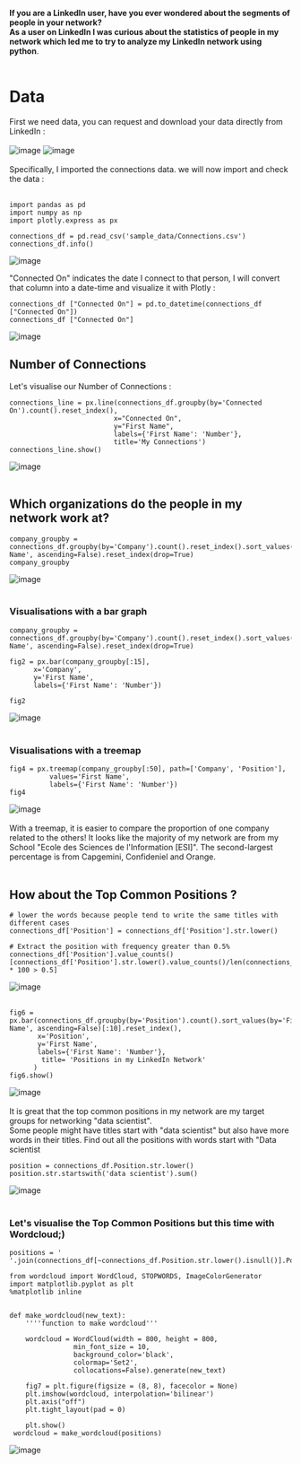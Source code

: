 **If you are a LinkedIn user, have you ever wondered about the segments of people in your network?**<br />
**As a user on LinkedIn I was curious about the statistics of people in my network which led me to try to analyze my LinkedIn network using python**.<br /><br />
# Data
First we need data, you can request and download your data directly from LinkedIn :<br /><br />
![image](https://user-images.githubusercontent.com/113764800/193478229-ae598457-b147-4bdf-9af1-104df7c2d36c.png)
 ![image](https://user-images.githubusercontent.com/113764800/193472630-ba1e19d7-2e30-44bb-91d7-170b6be64e8a.png)<br /><br />
 Specifically, I imported the connections data. we will now import and check the data :<br /><br />
 ```
 import pandas as pd 
import numpy as np 
import plotly.express as px
```
```
connections_df = pd.read_csv('sample_data/Connections.csv')
connections_df.info()
```
![image](https://user-images.githubusercontent.com/113764800/193474850-4a81a68f-fc92-442a-8581-5647e164280a.png)<br />

 "Connected On" indicates the date I connect to that person, I will convert that column into a date-time and visualize it with Plotly :<br />
 ```
connections_df ["Connected On"] = pd.to_datetime(connections_df ["Connected On"])
connections_df ["Connected On"]
```
![image](https://user-images.githubusercontent.com/113764800/193475317-b8ea4be2-d64b-4ad4-a618-de3f42911690.png)

## **Number of Connections**<br />
Let's visualise our Number of Connections :
 ```
connections_line = px.line(connections_df.groupby(by='Connected On').count().reset_index(), 
                           x="Connected On", 
                           y="First Name", 
                           labels={'First Name': 'Number'},
                           title='My Connections')
 connections_line.show()
```
![image](https://user-images.githubusercontent.com/113764800/193475408-1502de70-6498-4389-821d-a7e3df32d87a.png)<br /><br />
## **Which organizations do the people in my network work at?**<br />
 ```
company_groupby = connections_df.groupby(by='Company').count().reset_index().sort_values(by='First Name', ascending=False).reset_index(drop=True)
company_groupby
```
![image](https://user-images.githubusercontent.com/113764800/193475438-9f1ac33a-3424-4c4c-b645-bf9fcb77893c.png)<br /><br />
### Visualisations with a bar graph<br />
```
company_groupby = connections_df.groupby(by='Company').count().reset_index().sort_values(by='First Name', ascending=False).reset_index(drop=True)

fig2 = px.bar(company_groupby[:15],
      x='Company',
      y='First Name',
      labels={'First Name': 'Number'})

fig2
```
![image](https://user-images.githubusercontent.com/113764800/193475462-b7580274-0041-46f6-903c-fb1def9eb032.png)<br /><br />
### Visualisations with a treemap<br />
```
fig4 = px.treemap(company_groupby[:50], path=['Company', 'Position'],
          values='First Name',
          labels={'First Name': 'Number'})
fig4
```
![image](https://user-images.githubusercontent.com/113764800/193475491-6d3408fc-cdc9-4689-b6a0-d2151dd4cbe2.png)<br /><br />
With a treemap, it is easier to compare the proportion of one company related to the others! It looks like the majority of my network are from my School "Ecole des Sciences de l'Information [ESI]". The second-largest percentage is from Capgemini, Confideniel and Orange.<br /><br />
## **How about the Top Common Positions ?**<br />
```
# lower the words because people tend to write the same titles with different cases
connections_df['Position'] = connections_df['Position'].str.lower()

# Extract the position with frequency greater than 0.5%
connections_df['Position'].value_counts()[connections_df['Position'].str.lower().value_counts()/len(connections_df) * 100 > 0.5]
```
![image](https://user-images.githubusercontent.com/113764800/193475551-6d48ddae-2c17-4d5b-a4e9-91e1f339b38a.png)<br /><br />
```
fig6 = px.bar(connections_df.groupby(by='Position').count().sort_values(by='First Name', ascending=False)[:10].reset_index(),
       x='Position',
       y='First Name',
       labels={'First Name': 'Number'},
        title= 'Positions in my LinkedIn Network'
      )
fig6.show()
```
![image](https://user-images.githubusercontent.com/113764800/193475605-b409164c-7236-47b7-b48a-91468b61a15f.png)<br /><br />
It is great that the top common positions in my network are my target groups for networking "data scientist".<br />
Some people might have titles start with "data scientist" but also have more words in their titles. Find out all the positions with words start with "Data scientist <br/>
```
position = connections_df.Position.str.lower()
position.str.startswith('data scientist').sum()
```
![image](https://user-images.githubusercontent.com/113764800/193475691-e6e7b95c-10b9-4e74-948c-6298d1835ed1.png)<br /><br />

### **Let's visualise the Top Common Positions but this time with Wordcloud;)**<br />
```
positions = ' '.join(connections_df[~connections_df.Position.str.lower().isnull()].Position.unique())

from wordcloud import WordCloud, STOPWORDS, ImageColorGenerator
import matplotlib.pyplot as plt
%matplotlib inline


def make_wordcloud(new_text):
    ''''function to make wordcloud'''
   
    wordcloud = WordCloud(width = 800, height = 800, 
                min_font_size = 10,
                background_color='black', 
                colormap='Set2', 
                collocations=False).generate(new_text) 
    
    fig7 = plt.figure(figsize = (8, 8), facecolor = None) 
    plt.imshow(wordcloud, interpolation='bilinear') 
    plt.axis("off") 
    plt.tight_layout(pad = 0) 

    plt.show() 
 wordcloud = make_wordcloud(positions)
 ```
![image](https://user-images.githubusercontent.com/113764800/193473668-04498a5a-fdeb-4a56-9fc4-72e697136d5f.png)












